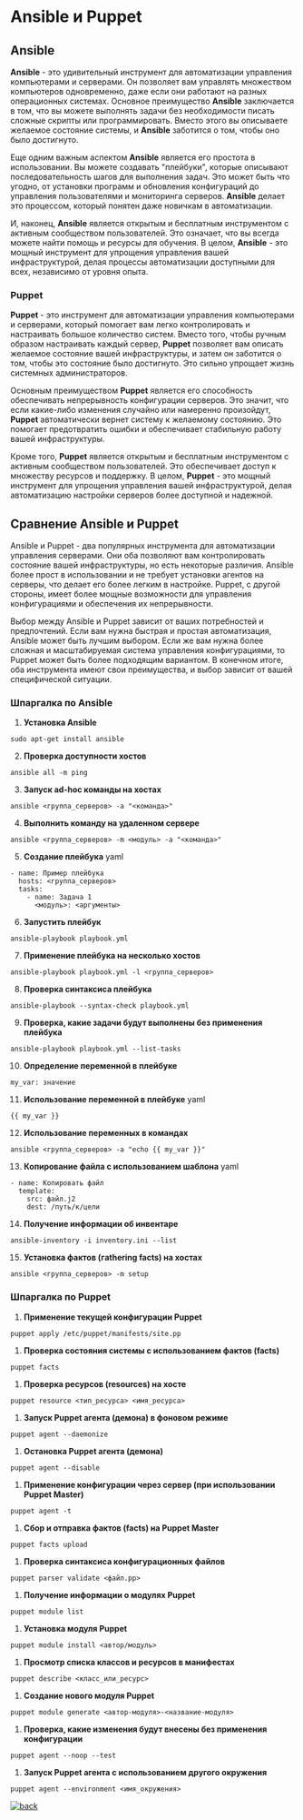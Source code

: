 # Ansible и Puppet

## Ansible

**Ansible** - это удивительный инструмент для автоматизации управления компьютерами и серверами. Он позволяет вам управлять множеством компьютеров одновременно, даже если они работают на разных операционных системах. Основное преимущество **Ansible** заключается в том, что вы можете выполнять задачи без необходимости писать сложные скрипты или программировать. Вместо этого вы описываете желаемое состояние системы, и **Ansible** заботится о том, чтобы оно было достигнуто.

Еще одним важным аспектом **Ansible** является его простота в использовании. Вы можете создавать "плейбуки", которые описывают последовательность шагов для выполнения задач. Это может быть что угодно, от установки программ и обновления конфигураций до управления пользователями и мониторинга серверов. **Ansible** делает это процессом, который понятен даже новичкам в автоматизации.

И, наконец, **Ansible** является открытым и бесплатным инструментом с активным сообществом пользователей. Это означает, что вы всегда можете найти помощь и ресурсы для обучения. В целом, **Ansible** - это мощный инструмент для упрощения управления вашей инфраструктурой, делая процессы автоматизации доступными для всех, независимо от уровня опыта.

### Puppet

**Puppet** - это инструмент для автоматизации управления компьютерами и серверами, который помогает вам легко контролировать и настраивать большое количество систем. Вместо того, чтобы ручным образом настраивать каждый сервер, **Puppet** позволяет вам описать желаемое состояние вашей инфраструктуры, и затем он заботится о том, чтобы это состояние было достигнуто. Это сильно упрощает жизнь системных администраторов.

Основным преимуществом **Puppet** является его способность обеспечивать непрерывность конфигурации серверов. Это значит, что если какие-либо изменения случайно или намеренно произойдут, **Puppet** автоматически вернет систему к желаемому состоянию. Это помогает предотвратить ошибки и обеспечивает стабильную работу вашей инфраструктуры.

Кроме того, **Puppet** является открытым и бесплатным инструментом с активным сообществом пользователей. Это обеспечивает доступ к множеству ресурсов и поддержку. В целом, **Puppet** - это мощный инструмент для упрощения управления вашей инфраструктурой, делая автоматизацию настройки серверов более доступной и надежной.

## Сравнение Ansible и Puppet 

Ansible и Puppet - два популярных инструмента для автоматизации управления серверами. Они оба позволяют вам контролировать состояние вашей инфраструктуры, но есть некоторые различия. Ansible более прост в использовании и не требует установки агентов на серверы, что делает его более легким в настройке. Puppet, с другой стороны, имеет более мощные возможности для управления конфигурациями и обеспечения их непрерывности.

Выбор между Ansible и Puppet зависит от ваших потребностей и предпочтений. Если вам нужна быстрая и простая автоматизация, Ansible может быть лучшим выбором. Если же вам нужна более сложная и масштабируемая система управления конфигурациями, то Puppet может быть более подходящим вариантом. В конечном итоге, оба инструмента имеют свои преимущества, и выбор зависит от вашей специфической ситуации.

### Шпаргалка по Ansible

1. **Установка Ansible**

```
sudo apt-get install ansible
```

2. **Проверка доступности хостов**

```
ansible all -m ping
```

3. **Запуск ad-hoc команды на хостах**

```
ansible <группа_серверов> -a "<команда>"
```

4. **Выполнить команду на удаленном сервере**

```
ansible <группа_серверов> -m <модуль> -a "<команда>"
```

5. **Создание плейбука** yaml

```
- name: Пример плейбука
  hosts: <группа_серверов>
  tasks:
    - name: Задача 1
      <модуль>: <аргументы>
```

6. **Запустить плейбук**

```
ansible-playbook playbook.yml
```

7. **Применение плейбука на несколько хостов**

```
ansible-playbook playbook.yml -l <группа_серверов>
```

8. **Проверка синтаксиса плейбука**

```
ansible-playbook --syntax-check playbook.yml
```

9. **Проверка, какие задачи будут выполнены без применения плейбука**

```
ansible-playbook playbook.yml --list-tasks
```

10. **Определение переменной в плейбуке**

```
my_var: значение
```

11. **Использование переменной в плейбуке** yaml

```
{{ my_var }}
```

12. **Использование переменных в командах**

```
ansible <группа_серверов> -a "echo {{ my_var }}"
```

13. **Копирование файла с использованием шаблона** yaml

```
- name: Копировать файл
  template:
    src: файл.j2
    dest: /путь/к/цели
```

14. **Получение информации об инвентаре**

```
ansible-inventory -i inventory.ini --list
```

15. **Установка фактов (гathering facts) на хостах**

```
ansible <группа_серверов> -m setup
```

### Шпаргалка по Puppet

1. **Применение текущей конфигурации Puppet**

```
puppet apply /etc/puppet/manifests/site.pp
```

1. **Проверка состояния системы с использованием фактов (facts)**

```
puppet facts
```

1. **Проверка ресурсов (resources) на хосте**

```
puppet resource <тип_ресурса> <имя_ресурса>
```

1. **Запуск Puppet агента (демона) в фоновом режиме**

```
puppet agent --daemonize
```

1. **Остановка Puppet агента (демона)**

```
puppet agent --disable
```

1. **Применение конфигурации через сервер (при использовании Puppet Master)**

```
puppet agent -t
```

1. **Сбор и отправка фактов (facts) на Puppet Master**

```
puppet facts upload
```

1. **Проверка синтаксиса конфигурационных файлов**

```
puppet parser validate <файл.pp>
```

1. **Получение информации о модулях Puppet**

```
puppet module list
```

1. **Установка модуля Puppet**

```
puppet module install <автор/модуль>
```

1. **Просмотр списка классов и ресурсов в манифестах**

```
puppet describe <класс_или_ресурс>
```

1. **Создание нового модуля Puppet**

```
puppet module generate <автор-модуля>-<название-модуля>
```

1. **Проверка, какие изменения будут внесены без применения конфигурации**

```
puppet agent --noop --test
```

1. **Запуск Puppet агента с использованием другого окружения**

```
puppet agent --environment <имя_окружения>
```



[![back](https://img.shields.io/badge/в_оглавление-646464)](README.md)